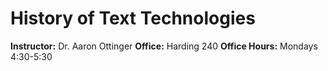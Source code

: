 # History of Text Technologies
**Instructor:** Dr. Aaron Ottinger
**Office:** Harding 240
**Office Hours:** Mondays 4:30-5:30

